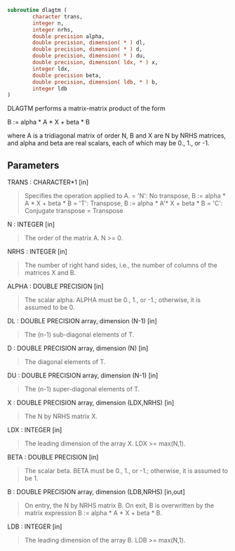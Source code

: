 ```fortran
subroutine dlagtm (
        character trans,
        integer n,
        integer nrhs,
        double precision alpha,
        double precision, dimension( * ) dl,
        double precision, dimension( * ) d,
        double precision, dimension( * ) du,
        double precision, dimension( ldx, * ) x,
        integer ldx,
        double precision beta,
        double precision, dimension( ldb, * ) b,
        integer ldb
)
```

DLAGTM performs a matrix-matrix product of the form

B := alpha \* A \* X + beta \* B

where A is a tridiagonal matrix of order N, B and X are N by NRHS
matrices, and alpha and beta are real scalars, each of which may be
0., 1., or -1.

## Parameters
TRANS : CHARACTER\*1 [in]
> Specifies the operation applied to A.
> = 'N':  No transpose, B := alpha \* A \* X + beta \* B
> = 'T':  Transpose,    B := alpha \* A'\* X + beta \* B
> = 'C':  Conjugate transpose = Transpose

N : INTEGER [in]
> The order of the matrix A.  N >= 0.

NRHS : INTEGER [in]
> The number of right hand sides, i.e., the number of columns
> of the matrices X and B.

ALPHA : DOUBLE PRECISION [in]
> The scalar alpha.  ALPHA must be 0., 1., or -1.; otherwise,
> it is assumed to be 0.

DL : DOUBLE PRECISION array, dimension (N-1) [in]
> The (n-1) sub-diagonal elements of T.

D : DOUBLE PRECISION array, dimension (N) [in]
> The diagonal elements of T.

DU : DOUBLE PRECISION array, dimension (N-1) [in]
> The (n-1) super-diagonal elements of T.

X : DOUBLE PRECISION array, dimension (LDX,NRHS) [in]
> The N by NRHS matrix X.

LDX : INTEGER [in]
> The leading dimension of the array X.  LDX >= max(N,1).

BETA : DOUBLE PRECISION [in]
> The scalar beta.  BETA must be 0., 1., or -1.; otherwise,
> it is assumed to be 1.

B : DOUBLE PRECISION array, dimension (LDB,NRHS) [in,out]
> On entry, the N by NRHS matrix B.
> On exit, B is overwritten by the matrix expression
> B := alpha \* A \* X + beta \* B.

LDB : INTEGER [in]
> The leading dimension of the array B.  LDB >= max(N,1).
